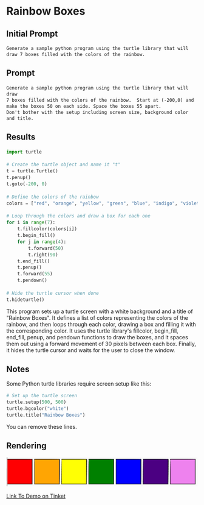 # Rainbow Boxes

## Initial Prompt

```linenums="0"
Generate a sample python program using the turtle library that will
draw 7 boxes filled with the colors of the rainbow.  
```

## Prompt

```linenums="0"
Generate a sample python program using the turtle library that will draw 
7 boxes filled with the colors of the rainbow.  Start at (-200,0) and 
make the boxes 50 on each side. Space the boxes 55 apart.
Don't bother with the setup including screen size, background color and title.
```

## Results

```python
import turtle

# Create the turtle object and name it "t"
t = turtle.Turtle()
t.penup()
t.goto(-200, 0)

# Define the colors of the rainbow
colors = ["red", "orange", "yellow", "green", "blue", "indigo", "violet"]

# Loop through the colors and draw a box for each one
for i in range(7):
    t.fillcolor(colors[i])
    t.begin_fill()
    for j in range(4):
        t.forward(50)
        t.right(90)
    t.end_fill()
    t.penup()
    t.forward(55)
    t.pendown()

# Hide the turtle cursor when done
t.hideturtle()
```

This program sets up a turtle screen with a white background and a title of "Rainbow Boxes". It defines a list of colors representing the colors of the rainbow, and then loops through each color, drawing a box and filling it with the corresponding color. It uses the turtle library's fillcolor, begin_fill, end_fill, penup, and pendown functions to draw the boxes, and it spaces them out using a forward movement of 30 pixels between each box. Finally, it hides the turtle cursor and waits for the user to close the window.

## Notes

Some Python turtle libraries require screen setup like this:

```py
# Set up the turtle screen
turtle.setup(500, 500)
turtle.bgcolor("white")
turtle.title("Rainbow Boxes")
```

You can remove these lines.

## Rendering

![Rainbow Boxes](../img/rainbow-boxes.png)

[Link To Demo on Tinket](https://trinket.io/library/trinkets/847bde9236)